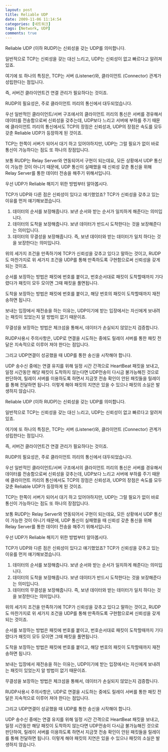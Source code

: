 ```yaml
---
layout: post
title: Reliable UDP
date: 2009-11-06 11:14:54
categories: [네트워크]
tags: [Network, UDP]
comments: true
---
```


Reliable UDP (이하 RUDP)는 신뢰성을 갖는 UDP를 의미합니다.

일반적으로 TCP는 신뢰성을 갖는 대신 느리고, UDP는 신뢰성이 없고 빠르다고 알려져있죠.

여기에 또 하나의 특징은, TCP는 서버 (Listener)와, 클라이언트 (Connector) 관계가 성립한다는 점입니다.

즉, 서버건 클라이언트건 연결 관리가 필요하다는 것이죠.

RUDP의 필요성은, 주로 클라이언트 끼리의 통신에서 대두되었습니다.

우선 일반적인 클라이언트/서버 구조에서의 클라이언트 끼리의 통신은 서버를 경유해서 데이터를 전송함으로써 신뢰성을 갖추는데, UDP보다 느리고 서버에 부하를 주기 때문에 클라이언트 끼리의 통신에서도 TCP의 장점은 신뢰성과, UDP의 장점은 속도를 모두 갖춘 Reliable UDP가 등장하게 된 것이죠.

TCP는 한쪽이 서버가 되어서 대기 하고 있어야하지만, UDP는 그럴 필요가 없이 바로 통신이 가능하다는 점도 또 하나의 장점입니다.

보통 RUDP는 Relay Server와 연동되어서 구현이 되는데요, 모든 상황에서 UDP 통신이 가능한 것이 아니기 때문에, UDP 통신이 실패했을 때 신뢰성 갖춘 통신을 위해 Relay Server를 통한 데이터 전송을 해주기 위해서입니다.

우선 UDP가 Reliable 해지기 위한 방법부터 알아봅시다.

TCP가 UDP와 다른 점은 신뢰성이 있다고 얘기했었죠? TCP가 신뢰성을 갖추고 있는 이유를 먼저 얘기해보겠습니다.

1. 데이터의 순서를 보장해줍니다. 보낸 순서와 받는 순서가 일치하게 해준다는 의미입니다.
2. 데이터의 도착을 보장해줍니다. 보낸 데이터가 반드시 도착한다는 것을 보장해준다는 의미입니다.
3. 데이터의 무결성을 보장해줍니다. 즉, 보낸 데이터와 받는 데이터가 일치 하다는 것을 보장한다는 의미입니다.

위의 세가지 조건을 만족하기에 TCP가 신뢰성을 갖추고 있다고 말하는 것이고, RUDP도 마찬가지로 위 세가지 조건을 UDP를 통해 만족하도록 구현함으로써 신뢰성을 갖게 되는 것이죠.

순서를 보장하는 방법은 패킷에 번호를 붙이고, 번호순서대로 패킷이 도착할때까지 기다렸다가 패킷이 모두 모이면 그때 패킷을 풀면됩니다.

도착을 보장하는 방법은 패킷에 번호를 붙이고, 해당 번호의 패킷이 도착할때까지 재전송하면 됩니다.

보내는 입장에서 재전송을 하는 이유는, UDP이기에 받는 입장에서는 자신에게 보내려는 패킷이 있었는지 알 방법이 없기 때문이죠.

무결성을 보장하는 방법은 체크섬을 통해서, 데이터가 손실되지 않았는지 검증합니다.

RUDP사용시 주의사항은, UDP로 연결을 시도하는 중에도 릴레이 서버를 통한 패킷 전달은 지속적으로 이루어 져야 한다는 점입니다.

그리고 UDP연결이 성공했을 때 UDP를 통한 송신을 시작해야 합니다.

UDP 송수신 중에는 연결 유지를 위해 일정 시간 간격으로 HeartBeat 패킷을 보내고, 일정 시간동안 해당 패킷이 도착하지 않는다면  UDP전송이 다시금 불가능해진 것으로 판단하여, 릴레이 서버를 이용하도록 하면서 지금껏 전송 확인이 안된 패킷들을 릴레이를 통해 전달하면 됩니다. 이렇게 해야 패킷의 지연은 있을 수 있으나 패킷의 소실은 발생하지 않습니다.

Reliable UDP (이하 RUDP)는 신뢰성을 갖는 UDP를 의미합니다.

일반적으로 TCP는 신뢰성을 갖는 대신 느리고, UDP는 신뢰성이 없고 빠르다고 알려져있죠.

여기에 또 하나의 특징은, TCP는 서버 (Listener)와, 클라이언트 (Connector) 관계가 성립한다는 점입니다.

즉, 서버건 클라이언트건 연결 관리가 필요하다는 것이죠.

RUDP의 필요성은, 주로 클라이언트 끼리의 통신에서 대두되었습니다.

우선 일반적인 클라이언트/서버 구조에서의 클라이언트 끼리의 통신은 서버를 경유해서 데이터를 전송함으로써 신뢰성을 갖추는데, UDP보다 느리고 서버에 부하를 주기 때문에 클라이언트 끼리의 통신에서도 TCP의 장점은 신뢰성과, UDP의 장점은 속도를 모두 갖춘 Reliable UDP가 등장하게 된 것이죠.

TCP는 한쪽이 서버가 되어서 대기 하고 있어야하지만, UDP는 그럴 필요가 없이 바로 통신이 가능하다는 점도 또 하나의 장점입니다.

보통 RUDP는 Relay Server와 연동되어서 구현이 되는데요, 모든 상황에서 UDP 통신이 가능한 것이 아니기 때문에, UDP 통신이 실패했을 때 신뢰성 갖춘 통신을 위해 Relay Server를 통한 데이터 전송을 해주기 위해서입니다.

우선 UDP가 Reliable 해지기 위한 방법부터 알아봅시다.

TCP가 UDP와 다른 점은 신뢰성이 있다고 얘기했었죠? TCP가 신뢰성을 갖추고 있는 이유를 먼저 얘기해보겠습니다.

1. 데이터의 순서를 보장해줍니다. 보낸 순서와 받는 순서가 일치하게 해준다는 의미입니다.
2. 데이터의 도착을 보장해줍니다. 보낸 데이터가 반드시 도착한다는 것을 보장해준다는 의미입니다.
3. 데이터의 무결성을 보장해줍니다. 즉, 보낸 데이터와 받는 데이터가 일치 하다는 것을 보장한다는 의미입니다.

위의 세가지 조건을 만족하기에 TCP가 신뢰성을 갖추고 있다고 말하는 것이고, RUDP도 마찬가지로 위 세가지 조건을 UDP를 통해 만족하도록 구현함으로써 신뢰성을 갖게 되는 것이죠.

순서를 보장하는 방법은 패킷에 번호를 붙이고, 번호순서대로 패킷이 도착할때까지 기다렸다가 패킷이 모두 모이면 그때 패킷을 풀면됩니다.

도착을 보장하는 방법은 패킷에 번호를 붙이고, 해당 번호의 패킷이 도착할때까지 재전송하면 됩니다.

보내는 입장에서 재전송을 하는 이유는, UDP이기에 받는 입장에서는 자신에게 보내려는 패킷이 있었는지 알 방법이 없기 때문이죠.

무결성을 보장하는 방법은 체크섬을 통해서, 데이터가 손실되지 않았는지 검증합니다.

RUDP사용시 주의사항은, UDP로 연결을 시도하는 중에도 릴레이 서버를 통한 패킷 전달은 지속적으로 이루어 져야 한다는 점입니다.

그리고 UDP연결이 성공했을 때 UDP를 통한 송신을 시작해야 합니다.

UDP 송수신 중에는 연결 유지를 위해 일정 시간 간격으로 HeartBeat 패킷을 보내고, 일정 시간동안 해당 패킷이 도착하지 않는다면  UDP전송이 다시금 불가능해진 것으로 판단하여, 릴레이 서버를 이용하도록 하면서 지금껏 전송 확인이 안된 패킷들을 릴레이를 통해 전달하면 됩니다. 이렇게 해야 패킷의 지연은 있을 수 있으나 패킷의 소실은 발생하지 않습니다.